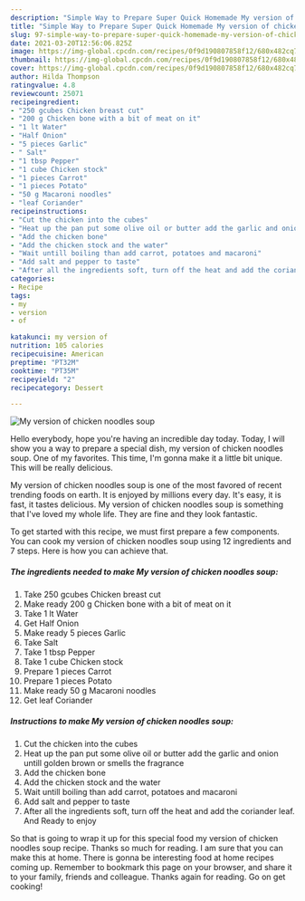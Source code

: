 ```yaml
---
description: "Simple Way to Prepare Super Quick Homemade My version of chicken noodles soup"
title: "Simple Way to Prepare Super Quick Homemade My version of chicken noodles soup"
slug: 97-simple-way-to-prepare-super-quick-homemade-my-version-of-chicken-noodles-soup
date: 2021-03-20T12:56:06.825Z
image: https://img-global.cpcdn.com/recipes/0f9d190807858f12/680x482cq70/my-version-of-chicken-noodles-soup-recipe-main-photo.jpg
thumbnail: https://img-global.cpcdn.com/recipes/0f9d190807858f12/680x482cq70/my-version-of-chicken-noodles-soup-recipe-main-photo.jpg
cover: https://img-global.cpcdn.com/recipes/0f9d190807858f12/680x482cq70/my-version-of-chicken-noodles-soup-recipe-main-photo.jpg
author: Hilda Thompson
ratingvalue: 4.8
reviewcount: 25071
recipeingredient:
- "250 gcubes Chicken breast cut"
- "200 g Chicken bone with a bit of meat on it"
- "1 lt Water"
- "Half Onion"
- "5 pieces Garlic"
- " Salt"
- "1 tbsp Pepper"
- "1 cube Chicken stock"
- "1 pieces Carrot"
- "1 pieces Potato"
- "50 g Macaroni noodles"
- "leaf Coriander"
recipeinstructions:
- "Cut the chicken into the cubes"
- "Heat up the pan put some olive oil or butter add the garlic and onion untill golden brown or smells the fragrance"
- "Add the chicken bone"
- "Add the chicken stock and the water"
- "Wait untill boiling than add carrot, potatoes and macaroni"
- "Add salt and pepper to taste"
- "After all the ingredients soft, turn off the heat and add the coriander leaf. And Ready to enjoy"
categories:
- Recipe
tags:
- my
- version
- of

katakunci: my version of 
nutrition: 105 calories
recipecuisine: American
preptime: "PT32M"
cooktime: "PT35M"
recipeyield: "2"
recipecategory: Dessert

---
```



![My version of chicken noodles soup](https://img-global.cpcdn.com/recipes/0f9d190807858f12/680x482cq70/my-version-of-chicken-noodles-soup-recipe-main-photo.jpg)

Hello everybody, hope you're having an incredible day today. Today, I will show you a way to prepare a special dish, my version of chicken noodles soup. One of my favorites. This time, I'm gonna make it a little bit unique. This will be really delicious.



My version of chicken noodles soup is one of the most favored of recent trending foods on earth. It is enjoyed by millions every day. It's easy, it is fast, it tastes delicious. My version of chicken noodles soup is something that I've loved my whole life. They are fine and they look fantastic.


To get started with this recipe, we must first prepare a few components. You can cook my version of chicken noodles soup using 12 ingredients and 7 steps. Here is how you can achieve that.

<!--inarticleads1-->

##### The ingredients needed to make My version of chicken noodles soup:

1. Take 250 gcubes Chicken breast cut
1. Make ready 200 g Chicken bone with a bit of meat on it
1. Take 1 lt Water
1. Get Half Onion
1. Make ready 5 pieces Garlic
1. Take  Salt
1. Take 1 tbsp Pepper
1. Take 1 cube Chicken stock
1. Prepare 1 pieces Carrot
1. Prepare 1 pieces Potato
1. Make ready 50 g Macaroni noodles
1. Get leaf Coriander




<!--inarticleads2-->

##### Instructions to make My version of chicken noodles soup:

1. Cut the chicken into the cubes
1. Heat up the pan put some olive oil or butter add the garlic and onion untill golden brown or smells the fragrance
1. Add the chicken bone
1. Add the chicken stock and the water
1. Wait untill boiling than add carrot, potatoes and macaroni
1. Add salt and pepper to taste
1. After all the ingredients soft, turn off the heat and add the coriander leaf. And Ready to enjoy




So that is going to wrap it up for this special food my version of chicken noodles soup recipe. Thanks so much for reading. I am sure that you can make this at home. There is gonna be interesting food at home recipes coming up. Remember to bookmark this page on your browser, and share it to your family, friends and colleague. Thanks again for reading. Go on get cooking!
